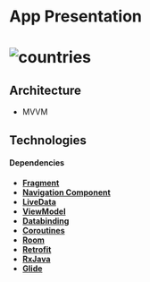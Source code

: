 # App Presentation
# ![countries](https://user-images.githubusercontent.com/83028055/187894007-af145f88-bf43-4207-b676-dae1fc005601.gif)

## Architecture
- MVVM

## Technologies
#### Dependencies
- **[Fragment](https://developer.android.com/jetpack/androidx/releases/fragment)** 
- **[Navigation Component](https://developer.android.com/jetpack/androidx/releases/navigation)** 
- **[LiveData](https://developer.android.com/topic/libraries/architecture/livedata)** 
- **[ViewModel](https://developer.android.com/topic/libraries/architecture/viewmodel)** 
- **[Databinding](https://developer.android.com/topic/libraries/data-binding/)** 
- **[Coroutines](https://github.com/Kotlin/kotlinx.coroutines)** 
- **[Room](https://developer.android.com/jetpack/androidx/releases/room)** 
- **[Retrofit](https://github.com/square/retrofit)** 
- **[RxJava](https://developers.google.com/maps/documentation/android-sdk/rx)**
- **[Glide](https://github.com/bumptech/glide)**
